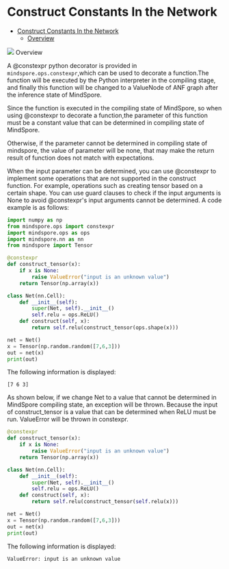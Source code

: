 # Construct Constants In the Network

<!-- TOC -->

- [Construct Constants In the Network](#construct-constants-in-the-network)
    - [Overview](#overview)

<!-- /TOC -->
<a href="https://gitee.com/mindspore/docs/blob/master/docs/mindspore/programming_guide/source_en/constexpr.md" target="_blank"><img src="https://gitee.com/mindspore/docs/raw/master/resource/_static/logo_source_en.png"></a>
Overview

A @constexpr python decorator is provided in `mindspore.ops.constexpr`,which can be used to decorate a function.The function will be executed by the Python interpreter in the compiling stage, and finally this function will be changed to a ValueNode of ANF graph after the inference state of MindSpore.

Since the function is executed in the compiling state of MindSpore, so when using @constexpr to decorate a function,the parameter of this function must be a constant value that can be determined in compiling state of MindSpore.

Otherwise, if the parameter cannot be determined in compiling state of mindspore, the value of parameter will be none, that may make the return result of function does not match with expectations.

When the input parameter can be determined, you can use @constexpr to implement some operations that are not supported in the construct function. For example, operations such as creating tensor based on a certain shape.
You can use guard clauses to check if the input arguments is None to avoid @constexpr's input arguments cannot be determined.
A code example is as follows:

```python
import numpy as np
from mindspore.ops import constexpr
import mindspore.ops as ops
import mindspore.nn as nn
from mindspore import Tensor

@constexpr
def construct_tensor(x):
    if x is None:
        raise ValueError("input is an unknown value")
    return Tensor(np.array(x))

class Net(nn.Cell):
    def __init__(self):
        super(Net, self).__init__()
        self.relu = ops.ReLU()
    def construct(self, x):
        return self.relu(construct_tensor(ops.shape(x)))

net = Net()
x = Tensor(np.random.random([7,6,3]))
out = net(x)
print(out)
```

The following information is displayed:

```text
[7 6 3]
```

As shown below, if we change Net to a value that cannot be determined in MindSpore compiling state, an exception will be thrown. Because the input of construct_tensor is a value that can be determined when ReLU must be run. ValueError will be thrown in constexpr.

```python
@constexpr
def construct_tensor(x):
    if x is None:
        raise ValueError("input is an unknown value")
    return Tensor(np.array(x))

class Net(nn.Cell):
    def __init__(self):
        super(Net, self).__init__()
        self.relu = ops.ReLU()
    def construct(self, x):
        return self.relu(construct_tensor(self.relu(x)))

net = Net()
x = Tensor(np.random.random([7,6,3]))
out = net(x)
print(out)
```

The following information is displayed:

```text
ValueError: input is an unknown value
```
